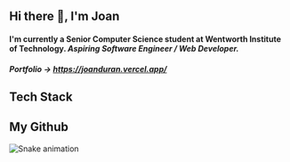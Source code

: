 ## Hi there 👋, I'm Joan 

#### I'm currently a Senior Computer Science student at Wentworth Institute of Technology. ***Aspiring Software Engineer / Web Developer.***

##### Portfolio -> https://joanduran.vercel.app/

## Tech Stack 

## My Github
![Snake animation](https://github.com/thepiyushmalhotra/thepiyushmalhotra/blob/output/github-contribution-grid-snake.svg)
<!--
**JoanDuran12/JoanDuran12** is a ✨ _special_ ✨ repository because its `README.md` (this file) appears on your GitHub profile.

Here are some ideas to get you started:

- 🔭 I’m currently working on ...
- 🌱 I’m currently learning ...
- 👯 I’m looking to collaborate on ...
- 🤔 I’m looking for help with ...
- 💬 Ask me about ...
- 📫 How to reach me: ...
- 😄 Pronouns: ...
- ⚡ Fun fact: ...
-->  

